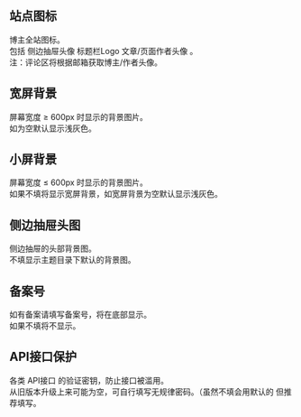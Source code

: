 ## 站点图标
博主全站图标。<br>
包括 侧边抽屉头像 标题栏Logo 文章/页面作者头像 。<br>
注：评论区将根据邮箱获取博主/作者头像。

## 宽屏背景
屏幕宽度 ≥ 600px 时显示的背景图片。<br>
如为空默认显示浅灰色。

## 小屏背景
屏幕宽度 ≤ 600px 时显示的背景图片。<br>
如果不填将显示宽屏背景，如宽屏背景为空默认显示浅灰色。

## 侧边抽屉头图
侧边抽屉的头部背景图。<br>
不填显示主题目录下默认的背景图。

## 备案号
如有备案请填写备案号，将在底部显示。<br>
如果不填将不显示。

## API接口保护
各类 API接口 的验证密钥，防止接口被滥用。<br>
从旧版本升级上来可能为空，可自行填写无规律密码。（虽然不填会用默认的 但推荐填写。